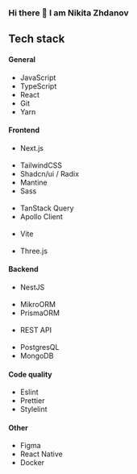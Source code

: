 ### Hi there 👋 I am Nikita Zhdanov

## Tech stack

#### General

- JavaScript
- TypeScript
- React
- Git
- Yarn

#### Frontend

- Next.js
  <br />
  <br />
- TailwindCSS
- Shadcn/ui / Radix
- Mantine
- Sass
  <br />
  <br />
- TanStack Query
- Apollo Client
  <br />
  <br />
- Vite
  <br />
  <br />
- Three.js

#### Backend

- NestJS
  <br />
  <br />
- MikroORM
- PrismaORM
  <br />
  <br />
- REST API
  <br />
  <br />
- PostgresQL
- MongoDB

#### Code quality

- Eslint
- Prettier
- Stylelint

#### Other

- Figma
- React Native
- Docker
